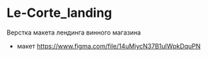 # Le-Corte_landing
Верстка макета лендинга винного магазина
- макет https://www.figma.com/file/14uMiycN37B1uIWpkDquPN
